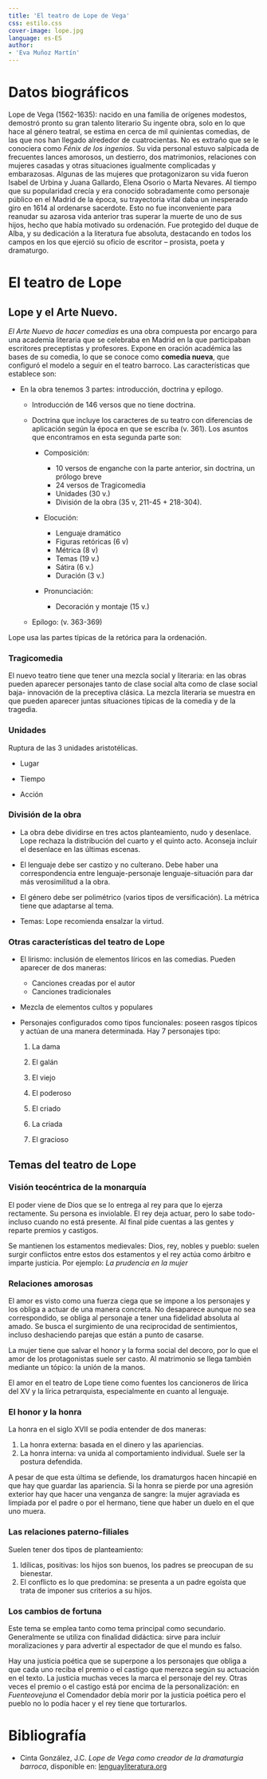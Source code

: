 ```yaml
---
title: 'El teatro de Lope de Vega'
css: estilo.css
cover-image: lope.jpg
language: es-ES
author:
- 'Eva Muñoz Martín' 
---
```



# Datos biográficos

Lope de Vega (1562-1635): nacido en una familia de orígenes modestos, demostró pronto su gran talento literario Su ingente obra, solo en lo que hace al género teatral, se estima en cerca de mil quinientas comedias, de las que nos han llegado alrededor de cuatrocientas. No es extraño que se le conociera como *Fénix de los ingenios*.
Su vida personal estuvo salpicada de frecuentes lances amorosos, un destierro, dos matrimonios, relaciones con mujeres casadas y otras situaciones igualmente complicadas y embarazosas. Algunas de las mujeres que protagonizaron su vida fueron Isabel de Urbina y Juana Gallardo, Elena Osorio o Marta Nevares. Al tiempo que su popularidad crecía y era conocido sobradamente como personaje público en el Madrid de la época, su trayectoria vital daba un inesperado giro en 1614 al ordenarse sacerdote. Esto no fue inconveniente para reanudar su azarosa vida anterior tras superar la muerte de uno de sus hijos, hecho que había motivado su ordenación.
Fue protegido del duque de Alba, y su dedicación a la literatura fue absoluta, destacando en todos los campos en los que ejerció su oficio de escritor – prosista, poeta y dramaturgo.

# El teatro de Lope

## Lope y el Arte Nuevo.

*El Arte Nuevo de hacer comedias* es una obra compuesta por encargo para una academia literaria que se celebraba en Madrid en la que participaban escritores preceptistas y profesores. Expone en oración académica las bases de su comedia, lo que se conoce como **comedia nueva**, que configuró el modelo a seguir en el teatro barroco. Las características que establece son:

* En la obra tenemos 3 partes: introducción, doctrina y epílogo.

	*	Introducción de 146 versos que no tiene doctrina.

	*	Doctrina que incluye los caracteres de su teatro con diferencias de aplicación según la época en que se escriba (v. 361). Los asuntos que encontramos en esta segunda parte son:

		* Composición: 
			- 10 versos de enganche con la parte anterior, sin doctrina, un prólogo breve
			- 24 versos de Tragicomedia
			- Unidades (30 v.)
			- División de la obra (35 v, 211-45 + 218-304). 

		*  Elocución: 
			- Lenguaje dramático 
			- Figuras retóricas (6 v)
			- Métrica (8 v)
			- Temas (19 v.)
			- Sátira (6 v.)
			- Duración (3 v.)

		* Pronunciación: 
			- Decoración y montaje (15 v.)

	*  Epílogo: (v. 363-369)

Lope usa las partes típicas de la retórica para la ordenación.

### Tragicomedia

El nuevo teatro tiene que tener una mezcla social y literaria: en las obras pueden aparecer personajes tanto de clase social alta como de clase social baja- innovación de la preceptiva clásica. La mezcla literaria se muestra en que pueden aparecer juntas situaciones típicas de la comedia y de la tragedia.

### Unidades

Ruptura de las 3 unidades aristotélicas.

* Lugar

* Tiempo

* Acción

### División de la obra

* La obra debe dividirse en tres actos planteamiento, nudo y desenlace. Lope rechaza la distribución del cuarto y el quinto acto. Aconseja incluir el desenlace en las últimas escenas.

* El lenguaje debe ser castizo y no culterano. Debe haber una correspondencia entre lenguaje-personaje lenguaje-situación para dar más verosimilitud a la obra.

* El género debe ser polimétrico (varios tipos de versificación). La métrica tiene que adaptarse al tema.

* Temas: Lope recomienda ensalzar la virtud.


### Otras características del teatro de Lope


* El lirismo: inclusión de elementos líricos en las comedias. Pueden aparecer de dos maneras:

	- Canciones creadas por el autor 
	- Canciones tradicionales 

* Mezcla de elementos cultos y populares

* Personajes configurados como tipos funcionales: poseen rasgos típicos y actúan de una manera determinada. Hay 7 personajes tipo:

	1. La dama

	2. El galán

	3. El viejo

	4. El poderoso

	5. El criado

	6. La criada

	7. El gracioso 



## Temas del teatro de Lope

### Visión teocéntrica de la monarquía

El poder viene de Dios que se lo entrega al rey para que lo ejerza rectamente. Su persona es inviolable. El rey deja actuar, pero lo sabe todo- incluso cuando no está presente. Al final pide cuentas a las gentes y reparte premios y castigos.

Se mantienen los estamentos medievales: Dios, rey, nobles y pueblo: suelen surgir conflictos entre estos dos estamentos y el rey actúa como árbitro e imparte justicia. Por ejemplo: *La prudencia en la mujer*


### Relaciones amorosas

El amor es visto como una fuerza ciega que se impone a los personajes y los obliga a actuar de una manera concreta. No desaparece aunque no sea correspondido, se obliga al personaje a tener una fidelidad absoluta al amado. Se busca el surgimiento de una reciprocidad de sentimientos, incluso deshaciendo parejas que están a punto de casarse. 


La mujer tiene que salvar el honor y la forma social del decoro, por lo que el amor de los protagonistas suele ser casto. Al matrimonio se llega también mediante un tópico: la unión de la manos. 

El amor en el teatro de Lope tiene como fuentes los cancioneros de lírica del XV y la lírica petrarquista, especialmente en cuanto al lenguaje. 

### El honor y la honra

La honra en el siglo XVII se podía entender de dos maneras:

1. La honra externa: basada en el dinero y las apariencias.
2. La honra interna: va unida al comportamiento individual. Suele ser la postura defendida.

A pesar de que esta última se defiende, los dramaturgos hacen hincapié en que hay que guardar las apariencia. 
Si la honra se pierde por una agresión exterior hay que hacer una venganza de sangre: la mujer agraviada es limpiada por el padre o por el hermano, tiene que haber un duelo en el que uno muera.


### Las relaciones paterno-filiales

Suelen tener dos tipos de planteamiento:

1.	Idílicas, positivas: los hijos son buenos, los padres se preocupan de su bienestar.
2.	El conflicto es lo que predomina: se presenta a un padre egoísta que trata de imponer sus criterios a su hijos.


### Los cambios de fortuna

Este tema se emplea tanto como tema principal como secundario. Generalmente se utiliza con finalidad didáctica: sirve para incluir moralizaciones y para advertir al espectador de que el mundo es falso.

Hay una justicia poética que se superpone a los personajes que obliga a que cada uno reciba el premio o el castigo que merezca según su actuación en el texto. La justicia muchas veces la marca el personaje del rey. Otras veces el premio o el castigo está por encima de la personalización: en *Fuenteovejuna*  el Comendador debía morir por la justicia poética pero el pueblo no lo podía hacer y el rey tiene que torturarlos.

# Bibliografía

* Cinta González, J.C. *Lope de Vega como creador de la dramaturgia barroca*, disponible en: [lenguayliteratura.org](https://lenguayliteratura.org/proyectoaula/lope-vega-creador-del-teatro-barroco/)
